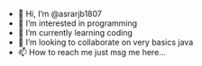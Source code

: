 - 👋 Hi, I’m @asrarjb1807
- 👀 I’m interested in programming
- 🌱 I’m currently learning coding
- 💞️ I’m looking to collaborate on very basics java
- 📫 How to reach me just msg me here...

<!---
asrarjb1807/asrarjb1807 is a ✨ special ✨ repository because its `README.md` (this file) appears on your GitHub profile.
You can click the Preview link to take a look at your changes.
--->

